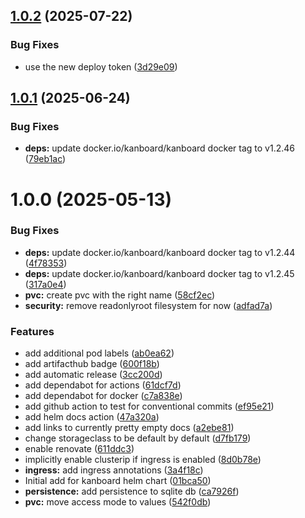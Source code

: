 ## [1.0.2](https://github.com/kube-the-home/kanboard-helm/compare/1.0.1...1.0.2) (2025-07-22)


### Bug Fixes

* use the new deploy token ([3d29e09](https://github.com/kube-the-home/kanboard-helm/commit/3d29e0997b687ba77d023a885f03d9d07757df41))

## [1.0.1](https://github.com/kube-the-home/kanboard-helm/compare/1.0.0...1.0.1) (2025-06-24)


### Bug Fixes

* **deps:** update docker.io/kanboard/kanboard docker tag to v1.2.46 ([79eb1ac](https://github.com/kube-the-home/kanboard-helm/commit/79eb1acc03d03c0ffc98cec34b26d374317c15f0))

# 1.0.0 (2025-05-13)


### Bug Fixes

* **deps:** update docker.io/kanboard/kanboard docker tag to v1.2.44 ([4f78353](https://github.com/kube-the-home/kanboard-helm/commit/4f78353fbfb60379d49ce7e43daa297af8218667))
* **deps:** update docker.io/kanboard/kanboard docker tag to v1.2.45 ([317a0e4](https://github.com/kube-the-home/kanboard-helm/commit/317a0e4b1962159fc9ce651773c0e1bdec97e6ab))
* **pvc:** create pvc with the right name ([58cf2ec](https://github.com/kube-the-home/kanboard-helm/commit/58cf2ec61f63f564b003550475556f7f6f5a8bc3))
* **security:** remove readonlyroot filesystem for now ([adfad7a](https://github.com/kube-the-home/kanboard-helm/commit/adfad7ab7a98555c101d8ce3c34750b9aaf52d27))


### Features

* add additional pod labels ([ab0ea62](https://github.com/kube-the-home/kanboard-helm/commit/ab0ea62cc510604eab7a5ccf8dcb259e25096815))
* add artifacthub badge ([600f18b](https://github.com/kube-the-home/kanboard-helm/commit/600f18b28c0d039e7b814943591eb7591b491b28))
* add automatic release ([3cc200d](https://github.com/kube-the-home/kanboard-helm/commit/3cc200d935ad1226045962240345935419c97e4b))
* add dependabot for actions ([61dcf7d](https://github.com/kube-the-home/kanboard-helm/commit/61dcf7dedcc2f57a98d24fa411cdd80abe84fbc2))
* add dependabot for docker ([c7a838e](https://github.com/kube-the-home/kanboard-helm/commit/c7a838e4a1ee37a398325a935a442da786be06f7))
* add github action to test for conventional commits ([ef95e21](https://github.com/kube-the-home/kanboard-helm/commit/ef95e213b8d7584fd932303a552fa31b983ac1bc))
* add helm docs action ([47a320a](https://github.com/kube-the-home/kanboard-helm/commit/47a320a3694b160008d61716b61317c3353c8660))
* add links to currently pretty empty docs ([a2ebe81](https://github.com/kube-the-home/kanboard-helm/commit/a2ebe81524f383da511798102556a8284cd11bf4))
* change storageclass to be default by default ([d7fb179](https://github.com/kube-the-home/kanboard-helm/commit/d7fb179bb2cfc98996257e73b9307b0622b21960))
* enable renovate ([611ddc3](https://github.com/kube-the-home/kanboard-helm/commit/611ddc314b5ad283bd7aba89bca13488104ba841))
* implicitly enable clusterip if ingress is enabled ([8d0b78e](https://github.com/kube-the-home/kanboard-helm/commit/8d0b78e398061a013edbe26338d7e5da1217f087))
* **ingress:** add ingress annotations ([3a4f18c](https://github.com/kube-the-home/kanboard-helm/commit/3a4f18c56178c3af48e6d8a326c91196abca8fc6))
* Initial add for kanboard helm chart ([01bca50](https://github.com/kube-the-home/kanboard-helm/commit/01bca50602977202b6224a8774547ffb3b32f53c))
* **persistence:** add persistence to sqlite db ([ca7926f](https://github.com/kube-the-home/kanboard-helm/commit/ca7926f6eac56de700b73acdddc72b5b36e7b2cf))
* **pvc:** move access mode to values ([542f0db](https://github.com/kube-the-home/kanboard-helm/commit/542f0db9f7fbd889655b6a2190b56c88e77122d5))

